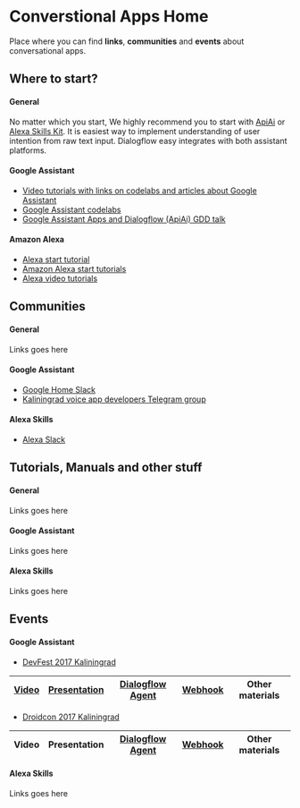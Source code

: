 # Converstional Apps Home
Place where you can find **links**, **communities** and **events** about conversational apps.

## Where to start?
#### General
No matter which you start, We highly recommend you to start with [ApiAi](https://api.ai/) or [Alexa Skills Kit](https://developer.amazon.com/alexa). It is easiest way to implement understanding of user intention from raw text input. Dialogflow easy integrates with both assistant platforms.

#### Google Assistant
- [Video tutorials with links on codelabs and articles about Google Assistant](https://www.youtube.com/playlist?list=PLOU2XLYxmsILvfJcIASBDbgfxloFz_XsU)
- [Google Assistant codelabs](https://codelabs.developers.google.com/?cat=Assistant)
- [Google Assistant Apps and Dialogflow (ApiAi) GDD talk](https://youtu.be/rdXR78bvXts)

#### Amazon Alexa
- [Alexa start tutorial](https://developer.amazon.com/alexa-skills-kit/tutorials/fact-skill-1)
- [Amazon Alexa start tutorials](https://github.com/bignerdranch/developing-alexa-skills-solutions)
- [Alexa video tutorials](https://www.youtube.com/playlist?list=PL2KJmkHeYQTO6ci5KF08mvHYdAZu2jgkJ)

## Communities
#### General
Links goes here

#### Google Assistant
- [Google Home Slack](http://googleslack.com/)
- [Kaliningrad voice app developers Telegram group](https://t.me/joinchat/A5zP3EGS8tIuTC2Htl4PnQ)

#### Alexa Skills
- [Alexa Slack](http://www.alexaslack.com/)

## Tutorials, Manuals and other stuff
#### General
Links goes here

#### Google Assistant
Links goes here

#### Alexa Skills
Links goes here

## Events
#### Google Assistant
- [DevFest 2017 Kaliningrad](https://vk.com/devfest2017)

| [Video](https://www.youtube.com/watch?v=TEEY91ZN7a8&list=PLCORO-uRPif33L_os9_fV8yuLhCZlSsXn&index=4) | [Presentation](https://drive.google.com/file/d/0B7D4a9icy4rXOHVtU0VnMk8xeDg/view?usp=sharing) | [Dialogflow Agent](/events/DevFest2017/dialogflow-agent) | [Webhook](/events/DevFest2017/webhook) | Other materials |
|-------|--------------|------------|--------|----------|

- [Droidcon 2017 Kaliningrad](droidcon.moscow/)

| Video | Presentation | [Dialogflow Agent](/events/Droidcon2017/dialogflow-agent) | [Webhook](/events/Droidcon2017/webhook) | Other materials |
|-------|--------------|------------|--------|----------|

#### Alexa Skills
Links goes here
